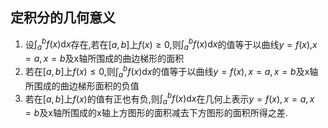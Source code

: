 ## 定积分的几何意义

1. 设$\int_a^b f(x)\mathrm{d}x$存在,若在$[a,b]$上$f(x)\ge0$,则$\int_a^b f(x)\mathrm{d}x$的值等于以曲线$y=f(x)$,$x=a, x=b$及x轴所围成的曲边梯形的面积
2. 若在$[a,b]$上$f(x)\le0$,则$\int_a^b f(x)\mathrm{d}x$的值等于以曲线$y=f(x), x=a, x=b$及x轴所围成的曲边梯形面积的负值
3. 若在$[a,b]$上$f(x)$的值有正也有负,则$\int_a^b f(x)\mathrm{d}x$在几何上表示$y=f(x), x=a, x=b$及x轴所围成的x轴上方图形的面积减去下方图形的面积所得之差.
